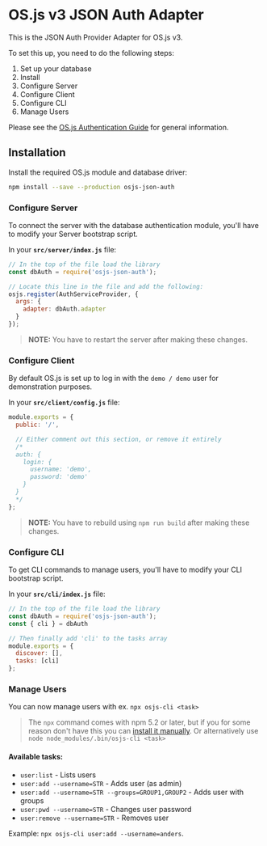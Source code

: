 # OS.js v3 JSON Auth Adapter

This is the JSON Auth Provider Adapter for OS.js v3.

To set this up, you need to do the following steps:

1. Set up your database
2. Install
3. Configure Server
5. Configure Client
4. Configure CLI
6. Manage Users

Please see the [OS.js Authentication Guide](https://manual.os-js.org/v3/guide/auth/) for general information.

## Installation

Install the required OS.js module and database driver:

```bash
npm install --save --production osjs-json-auth
```

### Configure Server

To connect the server with the database authentication module, you'll have to modify your Server bootstrap script.

In your **`src/server/index.js`** file:

```javascript
// In the top of the file load the library
const dbAuth = require('osjs-json-auth');

// Locate this line in the file and add the following:
osjs.register(AuthServiceProvider, {
  args: {
    adapter: dbAuth.adapter
  }
});
```

> **NOTE:** You have to restart the server after making these changes.

### Configure Client

By default OS.js is set up to log in with the `demo / demo` user for demonstration purposes.

In your **`src/client/config.js`** file:

```javascript
module.exports = {
  public: '/',

  // Either comment out this section, or remove it entirely
  /*
  auth: {
    login: {
      username: 'demo',
      password: 'demo'
    }
  }
  */
};
```

> **NOTE:** You have to rebuild using `npm run build` after making these changes.

### Configure CLI

To get CLI commands to manage users, you'll have to modify your CLI bootstrap script.

In your **`src/cli/index.js`** file:

```javascript
// In the top of the file load the library
const dbAuth = require('osjs-json-auth');
const { cli } = dbAuth

// Then finally add 'cli' to the tasks array
module.exports = {
  discover: [],
  tasks: [cli]
};
```

### Manage Users

You can now manage users with ex. `npx osjs-cli <task>`

> The `npx` command comes with npm 5.2 or later, but if you for some reason don't have this you can [install it manually](https://www.npmjs.com/package/npx).
> Or alternatively use `node node_modules/.bin/osjs-cli <task>`

#### Available tasks:

* `user:list` - Lists users
* `user:add --username=STR` - Adds user (as admin)
* `user:add --username=STR --groups=GROUP1,GROUP2` - Adds user with groups
* `user:pwd --username=STR` - Changes user password
* `user:remove --username=STR` - Removes user

Example: `npx osjs-cli user:add --username=anders`.